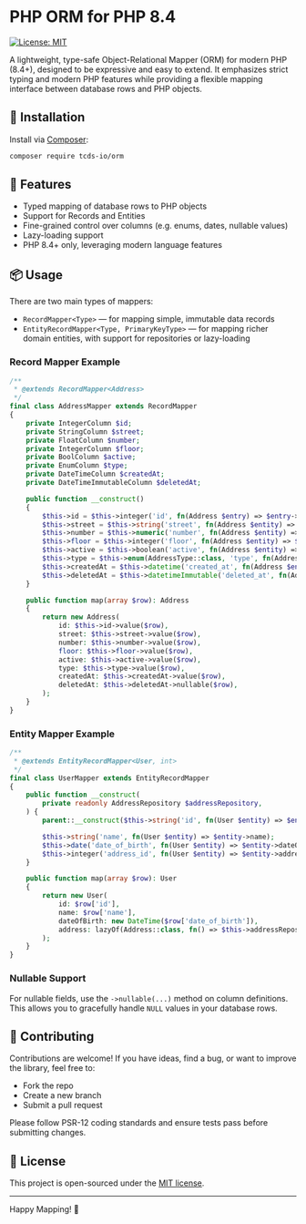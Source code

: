 # PHP ORM for PHP 8.4

[![License: MIT](https://img.shields.io/badge/License-MIT-blue.svg)](LICENSE)

A lightweight, type-safe Object-Relational Mapper (ORM) for modern PHP (8.4+), designed to be expressive and easy to
extend. It emphasizes strict typing and modern PHP features while providing a flexible mapping interface between
database rows and PHP objects.

## 🚀 Installation

Install via [Composer](https://getcomposer.org):

```bash
composer require tcds-io/orm
```

## 🧠 Features

- Typed mapping of database rows to PHP objects
- Support for Records and Entities
- Fine-grained control over columns (e.g. enums, dates, nullable values)
- Lazy-loading support
- PHP 8.4+ only, leveraging modern language features

## 📦 Usage

There are two main types of mappers:

- `RecordMapper<Type>` — for mapping simple, immutable data records
- `EntityRecordMapper<Type, PrimaryKeyType>` — for mapping richer domain entities, with support for repositories or
  lazy-loading

### Record Mapper Example

```php
/**
 * @extends RecordMapper<Address>
 */
final class AddressMapper extends RecordMapper
{
    private IntegerColumn $id;
    private StringColumn $street;
    private FloatColumn $number;
    private IntegerColumn $floor;
    private BoolColumn $active;
    private EnumColumn $type;
    private DateTimeColumn $createdAt;
    private DateTimeImmutableColumn $deletedAt;

    public function __construct()
    {
        $this->id = $this->integer('id', fn(Address $entry) => $entry->id);
        $this->street = $this->string('street', fn(Address $entity) => $entity->street);
        $this->number = $this->numeric('number', fn(Address $entity) => $entity->number);
        $this->floor = $this->integer('floor', fn(Address $entity) => $entity->floor);
        $this->active = $this->boolean('active', fn(Address $entity) => $entity->active);
        $this->type = $this->enum(AddressType::class, 'type', fn(Address $entity) => $entity->type);
        $this->createdAt = $this->datetime('created_at', fn(Address $entity) => $entity->createdAt);
        $this->deletedAt = $this->datetimeImmutable('deleted_at', fn(Address $entity) => $entity->deletedAt);
    }

    public function map(array $row): Address
    {
        return new Address(
            id: $this->id->value($row),
            street: $this->street->value($row),
            number: $this->number->value($row),
            floor: $this->floor->value($row),
            active: $this->active->value($row),
            type: $this->type->value($row),
            createdAt: $this->createdAt->value($row),
            deletedAt: $this->deletedAt->nullable($row),
        );
    }
}
```

### Entity Mapper Example

```php
/**
 * @extends EntityRecordMapper<User, int>
 */
final class UserMapper extends EntityRecordMapper
{
    public function __construct(
        private readonly AddressRepository $addressRepository,
    ) {
        parent::__construct($this->string('id', fn(User $entity) => $entity->id));

        $this->string('name', fn(User $entity) => $entity->name);
        $this->date('date_of_birth', fn(User $entity) => $entity->dateOfBirth);
        $this->integer('address_id', fn(User $entity) => $entity->address->id);
    }

    public function map(array $row): User
    {
        return new User(
            id: $row['id'],
            name: $row['name'],
            dateOfBirth: new DateTime($row['date_of_birth']),
            address: lazyOf(Address::class, fn() => $this->addressRepository->loadById($row['address_id'])),
        );
    }
}
```

### Nullable Support

For nullable fields, use the `->nullable(...)` method on column definitions. This allows you to gracefully handle `NULL`
values in your database rows.

## 🤝 Contributing

Contributions are welcome! If you have ideas, find a bug, or want to improve the library, feel free to:

- Fork the repo
- Create a new branch
- Submit a pull request

Please follow PSR-12 coding standards and ensure tests pass before submitting changes.

## 📄 License

This project is open-sourced under the [MIT license](./LICENSE).

---

Happy Mapping! 🎉
